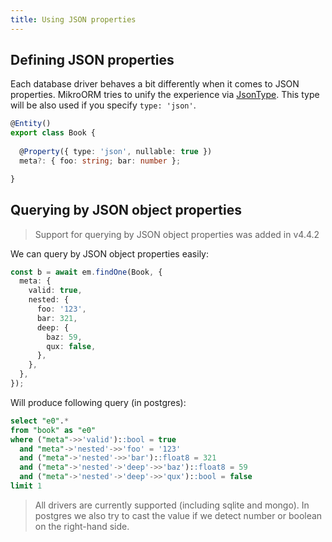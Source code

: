 ```yaml
---
title: Using JSON properties
---
```


## Defining JSON properties

Each database driver behaves a bit differently when it comes to JSON properties. 
MikroORM tries to unify the experience via [JsonType](custom-types.md#jsontype). 
This type will be also used if you specify `type: 'json'`. 

```ts
@Entity()
export class Book {
  
  @Property({ type: 'json', nullable: true })
  meta?: { foo: string; bar: number };

}
```

## Querying by JSON object properties

> Support for querying by JSON object properties was added in v4.4.2

We can query by JSON object properties easily:

```ts
const b = await em.findOne(Book, {
  meta: {
    valid: true,
    nested: { 
      foo: '123', 
      bar: 321, 
      deep: { 
        baz: 59,
        qux: false,
      },
    },
  },
});
```

Will produce following query (in postgres):

```sql
select "e0".* 
from "book" as "e0" 
where ("meta"->>'valid')::bool = true 
  and "meta"->'nested'->>'foo' = '123' 
  and ("meta"->'nested'->>'bar')::float8 = 321 
  and ("meta"->'nested'->'deep'->>'baz')::float8 = 59 
  and ("meta"->'nested'->'deep'->>'qux')::bool = false 
limit 1
```

> All drivers are currently supported (including sqlite and mongo). In postgres we
> also try to cast the value if we detect number or boolean on the right-hand side.
